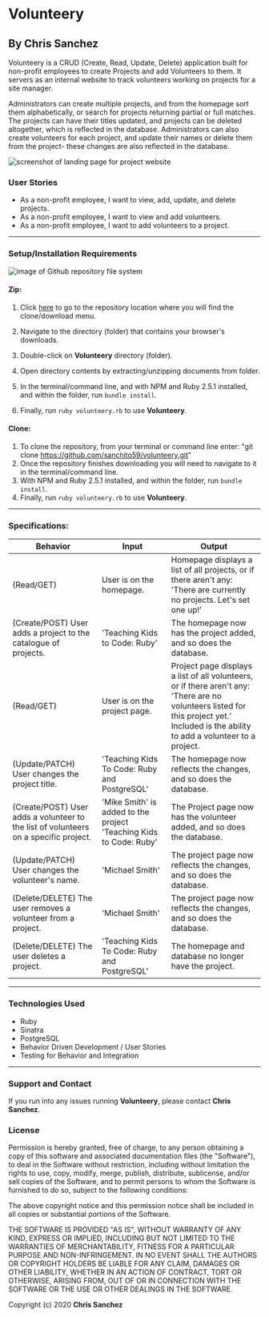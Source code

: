 # Volunteery

## By **Chris Sanchez**

Volunteery is a CRUD (Create, Read, Update, Delete) application built for non-profit employees to create Projects and add Volunteers to them. It servers as an internal website to track volunteers working on projects for a site manager.  

Administrators can create multiple projects, and from the homepage sort them alphabetically, or search for projects returning partial or full matches. The projects can have their titles updated, and projects can be deleted altogether, which is reflected in the database. Administrators can also create volunteers for each project, and update their names or delete them from the project- these changes are also reflected in the database.

![screenshot of landing page for project website](https://i.imgur.com/XnAoj29.png "read")

### User Stories
- As a non-profit employee, I want to view, add, update, and delete projects.
- As a non-profit employee, I want to view and add volunteers.
- As a non-profit employee, I want to add volunteers to a project.
- - - -
### Setup/Installation Requirements

![image of Github repository file system](https://i.imgur.com/UStodOA.jpg "read")

#### Zip:

1. Click [here](https://github.com/sanchito59/volunteery.git) to go to the repository location where you will find the clone/download menu.

 2. Navigate to the directory (folder) that contains your browser's downloads.
 3. Double-click on **Volunteery** directory (folder).
 4. Open directory contents by extracting/unzipping documents from folder.
 5. In the terminal/command line, and with NPM and Ruby 2.5.1 installed, and within the folder, run `bundle install`.
 6. Finally, run `ruby volunteery.rb` to use **Volunteery**.

#### Clone: 

 1. To clone the repository, from your terminal or command line enter: "git clone  https://github.com/sanchito59/volunteery.git"
 2. Once the repository finishes downloading you will need to navigate to it in the terminal/command line.
 5. With NPM and Ruby 2.5.1 installed, and within the folder, run `bundle install`.
 6. Finally, run `ruby volunteery.rb` to use **Volunteery**.

- - - -

### Specifications:

|Behavior|Input|Output|
|---|---|---|
|(Read/GET)|User is on the homepage. |Homepage displays a list of all projects, or if there aren't any: 'There are currently no projects. Let's set one up!'|
|(Create/POST) User adds a project to the catalogue of projects. |'Teaching Kids to Code: Ruby'|The homepage now has the project added, and so does the database.|
|(Read/GET)|User is on the project page. |Project page displays a list of all volunteers, or if there aren't any: 'There are no volunteers listed for this project yet.' Included is the ability to add a volunteer to a project.|
|(Update/PATCH) User changes the project title. |'Teaching Kids To Code: Ruby and PostgreSQL'|The homepage now reflects the changes, and so does the database.|
|(Create/POST) User adds a volunteer to the list of volunteers on a specific project. |'Mike Smith' is added to the project 'Teaching Kids to Code: Ruby'|The Project page now has the volunteer added, and so does the database.|
|(Update/PATCH) User changes the volunteer's name. |'Michael Smith'|The project page now reflects the changes, and so does the database.|
|(Delete/DELETE) The user removes a volunteer from a project. |'Michael Smith'|The project page now reflects the changes, and so does the database.|
|(Delete/DELETE) The user deletes a project. |'Teaching Kids To Code: Ruby and PostgreSQL'|The homepage and database no longer have the project.|
- - - -

### Technologies Used

 - Ruby
 - Sinatra
 - PostgreSQL
 - Behavior Driven Development / User Stories
 - Testing for Behavior and Integration

- - - -
### Support and Contact

If you run into any issues running **Volunteery**, please contact **Chris Sanchez**.

### License

Permission is hereby granted, free of charge, to any person obtaining a copy of this software and associated documentation files (the "Software"), to deal in the Software without restriction, including without limitation the rights to use, copy, modify, merge, publish, distribute, sublicense, and/or sell copies of the Software, and to permit persons to whom the Software is furnished to do so, subject to the following conditions:

The above copyright notice and this permission notice shall be included in all copies or substantial portions of the Software.

THE SOFTWARE IS PROVIDED "AS IS", WITHOUT WARRANTY OF ANY KIND, EXPRESS OR IMPLIED, INCLUDING BUT NOT LIMITED TO THE WARRANTIES OF MERCHANTABILITY, FITNESS FOR A PARTICULAR PURPOSE AND NON-INFRINGEMENT. IN NO EVENT SHALL THE AUTHORS OR COPYRIGHT HOLDERS BE LIABLE FOR ANY CLAIM, DAMAGES OR OTHER LIABILITY, WHETHER IN AN ACTION OF CONTRACT, TORT OR OTHERWISE, ARISING FROM, OUT OF OR IN CONNECTION WITH THE SOFTWARE OR THE USE OR OTHER DEALINGS IN THE SOFTWARE.

Copyright (c) 2020 **Chris Sanchez**
